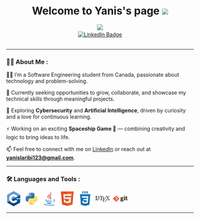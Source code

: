 <div align="center">
  <h1>
  Welcome to Yanis's page
  <img src="https://media.giphy.com/media/hvRJCLFzcasrR4ia7z/giphy.gif" width="30px"/>
</h1>
</div>

<div id="header" align="center">
  <img src="https://media.tenor.com/DimzPZMypFcAAAAM/laptop.gif" width="200"/>
</div>

<div id="badges" align="center">
  <a href="https://www.linkedin.com/in/yanislaribi/"> 
    <img src="https://img.shields.io/badge/LinkedIn-blue?style=for-the-badge&logo=linkedin&logoColor=white" alt="LinkedIn Badge"/>
  </a>
</div>

<div id="badges" align="center">
  <img src="https://komarev.com/ghpvc/?username=YanisLaribi&style=flat-square&color=blue" alt=""/>
</div>


---

### :man_technologist: About Me :

👨‍💻 I’m a Software Engineering student from Canada, passionate about technology and problem-solving.  

🔭 Currently seeking opportunities to grow, collaborate, and showcase my technical skills through meaningful projects.  

🌱 Exploring **Cybersecurity** and **Artificial Intelligence**, driven by curiosity and a love for continuous learning.  

⚡ Working on an exciting **Spaceship Game 🚀** — combining creativity and logic to bring ideas to life.  

📫 Feel free to connect with me on [LinkedIn](https://www.linkedin.com/in/yanislaribi/) or reach out at **yanislaribi123@gmail.com**.

---

### :hammer_and_wrench: Languages and Tools :

<div>
  <img src="https://github.com/devicons/devicon/blob/master/icons/cplusplus/cplusplus-original.svg" title="C++" alt="C++" width="40" height="40"/>&nbsp;
  <img src="https://github.com/devicons/devicon/blob/master/icons/python/python-original.svg" title="Python" alt="Python" width="40" height="40"/>&nbsp;
  <img src="https://github.com/devicons/devicon/blob/master/icons/java/java-original.svg" title="Java"  alt="Java" width="40" height="40"/>&nbsp;
  <img src="https://github.com/devicons/devicon/blob/master/icons/html5/html5-original.svg" title="HTML5" alt="HTML" width="40" height="40"/>&nbsp;
  <img src="https://github.com/devicons/devicon/blob/master/icons/css3/css3-plain-wordmark.svg"  title="CSS3" alt="CSS" width="40" height="40"/>&nbsp; 
  <img src="https://github.com/devicons/devicon/blob/master/icons/latex/latex-original.svg" title="Latex"  alt="Latex" width="40" height="40"/>&nbsp;
  <img src="https://github.com/devicons/devicon/blob/master/icons/git/git-original-wordmark.svg" title="Git" **alt="Git" width="40" height="40"/>
</div>

---

<!--
**YanisLaribi/YanisLaribi** is a ✨ _special_ ✨ repository because its `README.md` (this file) appears on your GitHub profile.

Here are some ideas to get you started:

- 🔭 I’m currently working on ...
- 🌱 I’m currently learning ...
- 👯 I’m looking to collaborate on ...
- 🤔 I’m looking for help with ...
- 💬 Ask me about ...
- 📫 How to reach me: ...
- 😄 Pronouns: ...
- ⚡ Fun fact: ...
-->
